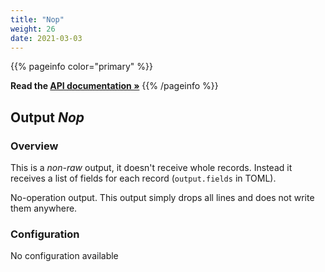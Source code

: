 ```yaml
---
title: "Nop"
weight: 26
date: 2021-03-03
---
```

{{% pageinfo color="primary" %}}

**Read the [API documentation &raquo;](https://pkg.go.dev/github.com/AdRoll/baker/output#Nop)**
{{% /pageinfo %}}

## Output *Nop*

### Overview
This is a *non-raw* output, it doesn't receive whole records. Instead it receives a list of fields for each record (`output.fields` in TOML).


No-operation output. This output simply drops all lines and does not write them anywhere.

### Configuration
No configuration available